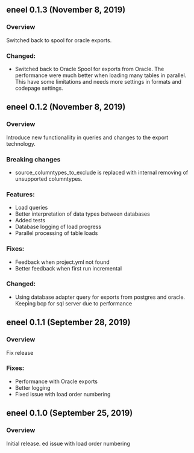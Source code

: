 ## eneel 0.1.3 (November 8, 2019)

### Overview

Switched back to spool for oracle exports. 

### Changed:
- Switched back to Oracle Spool for exports from Oracle. The performance were much better when loading many tables in parallel. This have some limitations and needs more settings in formats and codepage settings.

## eneel 0.1.2 (November 8, 2019)

### Overview

Introduce new functionallity in queries and changes to the export technology.

### Breaking changes
 - source_columntypes_to_exclude is replaced with internal removing of unsupported columntypes.

### Features:
 - Load queries
 - Better interpretation of data types between databases
 - Added tests
 - Database logging of load progress
 - Parallel processing of table loads
 
### Fixes:
- Feedback when project.yml not found
- Better feedback when first run incremental

### Changed:
- Using database adapter query for exports from postgres and oracle. Keeping bcp for sql server due to performance

## eneel 0.1.1 (September 28, 2019)

### Overview

Fix release

### Fixes:
- Performance with Oracle exports
- Better logging
- Fixed issue with load order numbering


## eneel 0.1.0 (September 25, 2019)

### Overview

Initial release.
ed issue with load order numbering
